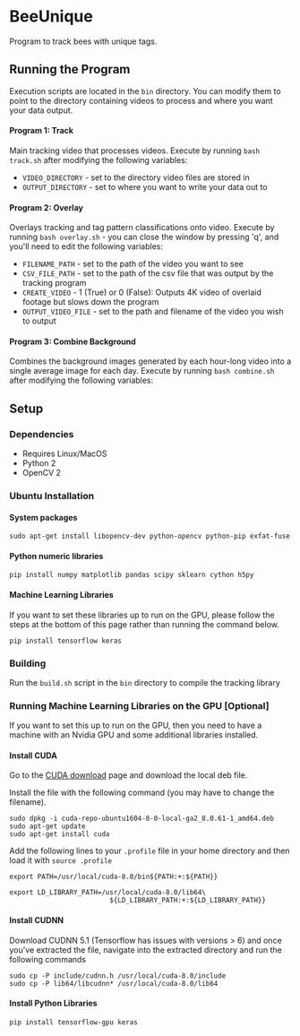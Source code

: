 # BeeUnique

Program to track bees with unique tags.

## Running the Program

Execution scripts are located in the `bin` directory. You can modify them to point to the directory containing videos to process and where you want your data output.

#### Program 1: Track
Main tracking video that processes videos. Execute by running `bash track.sh` after modifying the following variables:
- `VIDEO_DIRECTORY` - set to the directory video files are stored in
- `OUTPUT_DIRECTORY` - set to where you want to write your data out to

#### Program 2: Overlay
Overlays tracking and tag pattern classifications onto video. Execute by running `bash overlay.sh` - you can close the window by pressing 'q', and you'll need to edit the following variables:
- `FILENAME_PATH` - set to the path of the video you want to see
- `CSV_FILE_PATH` - set to the path of the csv file that was output by the tracking program
- `CREATE_VIDEO` - 1 (True) or 0 (False): Outputs 4K video of overlaid footage but slows down the program
- `OUTPUT_VIDEO_FILE` - set to the path and filename of the video you wish to output

#### Program 3: Combine Background

Combines the background images generated by each hour-long video into a single average image for each day. Execute by running `bash combine.sh` after modifying the following variables:

## Setup

### Dependencies
- Requires Linux/MacOS
- Python 2
- OpenCV 2

### Ubuntu Installation

#### System packages
`sudo apt-get install libopencv-dev python-opencv python-pip exfat-fuse`

#### Python numeric libraries
`pip install numpy matplotlib pandas scipy sklearn cython h5py `

#### Machine Learning Libraries

If you want to set these libraries up to run on the GPU, please follow the steps at the bottom of this page rather than running the command below.

`pip install tensorflow keras`

### Building

Run the `build.sh` script in the `bin` directory to compile the tracking library

### Running Machine Learning Libraries on the GPU [Optional]

If you want to set this up to run on the GPU, then you need to have a machine with an Nvidia GPU and some additional libraries installed.

#### Install CUDA
Go to the [CUDA download](https://developer.nvidia.com/cuda-downloads) page and download the local deb file.

Install the file with the following command (you may have to change the filename).  

```
sudo dpkg -i cuda-repo-ubuntu1604-8-0-local-ga2_8.0.61-1_amd64.deb
sudo apt-get update
sudo apt-get install cuda
```

Add the following lines to your `.profile` file in your home directory and then load it with `source .profile`

```
export PATH=/usr/local/cuda-8.0/bin${PATH:+:${PATH}}

export LD_LIBRARY_PATH=/usr/local/cuda-8.0/lib64\
                         ${LD_LIBRARY_PATH:+:${LD_LIBRARY_PATH}}
```

#### Install CUDNN

Download CUDNN 5.1 (Tensorflow has issues with versions > 6) and once you've extracted the file, navigate into the extracted directory and run the following commands

```
sudo cp -P include/cudnn.h /usr/local/cuda-8.0/include
sudo cp -P lib64/libcudnn* /usr/local/cuda-8.0/lib64
```

#### Install Python Libraries

```
pip install tensorflow-gpu keras
```
